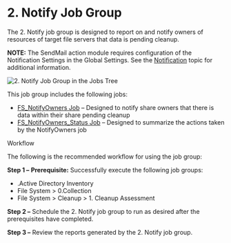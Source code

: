 # 2. Notify Job Group

The 2. Notify job group is designed to report on and notify owners of resources of target file
servers that data is pending cleanup.

**NOTE:** The SendMail action module requires configuration of the Notification Settings in the
Global Settings. See the
[Notification](/docs/accessanalyzer/11.6/accessanalyzer/admin/settings/notification.md)
topic for additional information.

![2. Notify Job Group in the Jobs Tree](/img/versioned_docs/accessanalyzer_11.6/accessanalyzer/admin/hostmanagement/jobstree.webp)

This job group includes the following jobs:

- [FS_NotifyOwners Job](/docs/accessanalyzer/11.6/accessanalyzer/solutions/filesystem/cleanup/notify/fs_notifyowners.md)
  – Designed to notify share owners that there is data within their share pending cleanup
- [FS_NotifyOwners_Status Job](/docs/accessanalyzer/11.6/accessanalyzer/solutions/filesystem/cleanup/notify/fs_notifyowners_status.md)
  – Designed to summarize the actions taken by the NotifyOwners job

Workflow

The following is the recommended workflow for using the job group:

**Step 1 –** **Prerequisite:** Successfully execute the following job groups:

- .Active Directory Inventory
- File System > 0.Collection
- File System > Cleanup > 1. Cleanup Assessment

**Step 2 –** Schedule the 2. Notify job group to run as desired after the prerequisites have
completed.

**Step 3 –** Review the reports generated by the 2. Notify job group.
